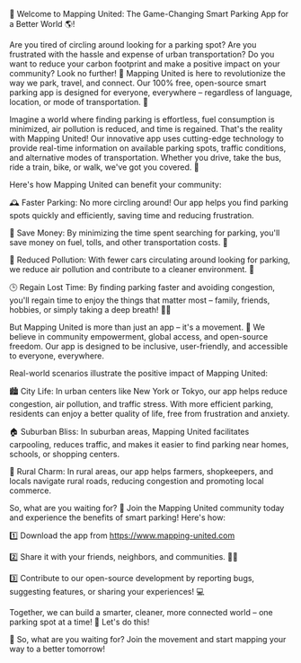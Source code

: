 🚀 Welcome to Mapping United: The Game-Changing Smart Parking App for a Better World 🌎!

Are you tired of circling around looking for a parking spot? Are you frustrated with the hassle and expense of urban transportation? Do you want to reduce your carbon footprint and make a positive impact on your community? Look no further! 🤩 Mapping United is here to revolutionize the way we park, travel, and connect. Our 100% free, open-source smart parking app is designed for everyone, everywhere – regardless of language, location, or mode of transportation. 🌟

Imagine a world where finding parking is effortless, fuel consumption is minimized, air pollution is reduced, and time is regained. That's the reality with Mapping United! Our innovative app uses cutting-edge technology to provide real-time information on available parking spots, traffic conditions, and alternative modes of transportation. Whether you drive, take the bus, ride a train, bike, or walk, we've got you covered. 🚂

Here's how Mapping United can benefit your community:

🕰️ Faster Parking: No more circling around! Our app helps you find parking spots quickly and efficiently, saving time and reducing frustration.

💸 Save Money: By minimizing the time spent searching for parking, you'll save money on fuel, tolls, and other transportation costs. 💸

🌿 Reduced Pollution: With fewer cars circulating around looking for parking, we reduce air pollution and contribute to a cleaner environment. 🌟

🕒 Regain Lost Time: By finding parking faster and avoiding congestion, you'll regain time to enjoy the things that matter most – family, friends, hobbies, or simply taking a deep breath! 💆‍♀️

But Mapping United is more than just an app – it's a movement. 🌈 We believe in community empowerment, global access, and open-source freedom. Our app is designed to be inclusive, user-friendly, and accessible to everyone, everywhere.

Real-world scenarios illustrate the positive impact of Mapping United:

🏙️ City Life: In urban centers like New York or Tokyo, our app helps reduce congestion, air pollution, and traffic stress. With more efficient parking, residents can enjoy a better quality of life, free from frustration and anxiety.

🏠 Suburban Bliss: In suburban areas, Mapping United facilitates carpooling, reduces traffic, and makes it easier to find parking near homes, schools, or shopping centers.

🌳 Rural Charm: In rural areas, our app helps farmers, shopkeepers, and locals navigate rural roads, reducing congestion and promoting local commerce.

So, what are you waiting for? 🎉 Join the Mapping United community today and experience the benefits of smart parking! Here's how:

1️⃣ Download the app from https://www.mapping-united.com

2️⃣ Share it with your friends, neighbors, and communities. 📱👫

3️⃣ Contribute to our open-source development by reporting bugs, suggesting features, or sharing your experiences! 💻

Together, we can build a smarter, cleaner, more connected world – one parking spot at a time! 🌟 Let's do this!

🎉 So, what are you waiting for? Join the movement and start mapping your way to a better tomorrow!